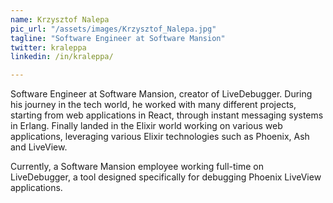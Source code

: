 ```yaml
---
name: Krzysztof Nalepa
pic_url: "/assets/images/Krzysztof_Nalepa.jpg"
tagline: "Software Engineer at Software Mansion"
twitter: kraleppa
linkedin: /in/kraleppa/

---
```

Software Engineer at Software Mansion, creator of LiveDebugger. During his journey in the tech world, he worked with many different projects, starting from web applications in React, through instant messaging systems in Erlang. Finally landed in the Elixir world working on various web applications, leveraging various Elixir technologies such as Phoenix, Ash and LiveView.
 
Currently, a Software Mansion employee working full-time on  LiveDebugger, a tool designed specifically for debugging Phoenix LiveView applications.
